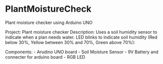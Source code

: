 # PlantMoistureCheck
Plant moisture checker using Arduino UNO

Project: Plant moisture checker
Description: Uses a soil humidity sensor to indicate when a plan needs water.
             LED blinks to indicate soil humidity (Red below 30%, Yellow between 30% and 70%, Green above 70%): 
               
 Components:
             - Arudino UNO board
             - Soil Moisture Sensor
             - 9V Battery and connecter for arduino board
             - RGB LED 
